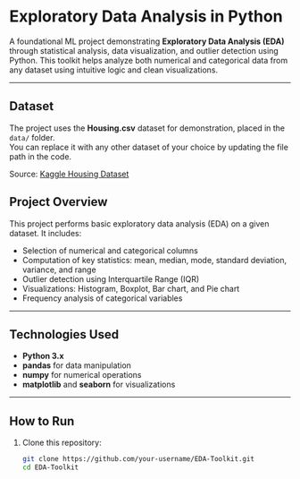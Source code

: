 # Exploratory Data Analysis in Python

A foundational ML project demonstrating **Exploratory Data Analysis (EDA)** through statistical analysis, data visualization, and outlier detection using Python. This toolkit helps analyze both numerical and categorical data from any dataset using intuitive logic and clean visualizations.

---
## Dataset

The project uses the **Housing.csv** dataset for demonstration, placed in the `data/` folder.  
You can replace it with any other dataset of your choice by updating the file path in the code.  

Source: [Kaggle Housing Dataset](https://www.kaggle.com/datasets/yasserh/housing-prices-dataset)  

## Project Overview

This project performs basic exploratory data analysis (EDA) on a given dataset. It includes:

- Selection of numerical and categorical columns
- Computation of key statistics: mean, median, mode, standard deviation, variance, and range
- Outlier detection using Interquartile Range (IQR)
- Visualizations: Histogram, Boxplot, Bar chart, and Pie chart
- Frequency analysis of categorical variables

---

## Technologies Used

- **Python 3.x**
- **pandas** for data manipulation
- **numpy** for numerical operations
- **matplotlib** and **seaborn** for visualizations

---

##  How to Run

1. Clone this repository:
   ```bash
   git clone https://github.com/your-username/EDA-Toolkit.git
   cd EDA-Toolkit
